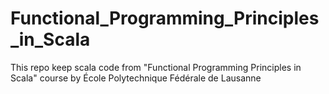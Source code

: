 # Functional_Programming_Principles_in_Scala
This repo keep scala code from  "Functional Programming Principles in Scala" course by École Polytechnique Fédérale de Lausanne
